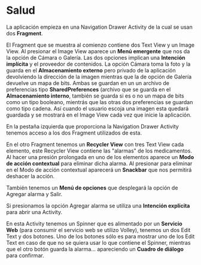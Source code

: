 # Salud
La aplicación empieza en una Navigation Drawer Activity de la cual se usan dos **Fragment**.

El Fragment que se muestra al comienzo contiene dos Text View y un Image View. Al presionar el Image View aparece un **Menú emergente** que nos da la opción de Cámara o Galería. Las dos opciones implican una **Intención implícita** y el proveedor de contenidos. La opción Cámara toma la foto y la guarda en el **Almacenamiento externo** pero privado de la aplicación devolviendo la dirección de la imagen mientras que la de opción de Galería devuelve un mapa de bits. Ambas se guardan en un un archivo de preferencias tipo **SharedPreferences** (archivo que se guarda en el **Almacenamiento interno**, también se guarda si es o no un mapa de bits como un tipo booleano, mientrás que las otras dos preferencias se guardan como tipo cadena. Así cuando el usuario escoja una imagen esta quedará guardada y se mostrará en el Image View cada vez que inicie la aplicación.

En la pestaña izquierda que proporciona la Navigation Drawer Activity tenemos acceso a los dos Fragment utilizados de esta.

En el otro Fragment tenemos un **Recycler View** con tres Text View cada elemento, este Recycler View contiene las "alarmas" de los medicamentos. Al hacer una presión prolongada en uno de los elementos aparece un **Modo de acción contextual** para eliminar dicha alarma. Al presionar para eliminar en el Modo de acción contextual aparecerá un **Snackbar** que nos permitirá deshacer la acción.

También tenemos un **Menú de opciones** que desplegará la opción de Agregar alarma y Salir.

Si presionamos la opción Agregar alarma se utiliza una **Intención explícita** para abrir una Activity.

En esta Activity tenemos un Spinner que es alimentado por un **Servicio Web** (para consumir el servicio web se utilizo Volley), tenemos un dos Edit Text y dos botones. Uno de los botones sólo es para mostrar uno de los Edit Text en caso de que no se quiera usar lo que contiene el Spinner, mientras que el otro botón guarda la alarma... apareciendo un **Cuadro de diálogo** para confirmar.
